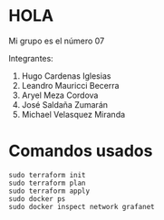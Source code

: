 # HOLA 
Mi grupo es el número 07

Integrantes:
1. Hugo Cardenas Iglesias
2. Leandro Mauricci Becerra
3. Aryel Meza Cordova
4. José Saldaña Zumarán
5. Michael Velasquez Miranda

# Comandos usados

    sudo terraform init
    sudo terraform plan
    sudo terraform apply
    sudo docker ps
    sudo docker inspect network grafanet
